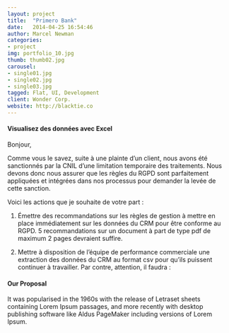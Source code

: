 ```yaml
---
layout: project
title:  "Primero Bank"
date:   2014-04-25 16:54:46
author: Marcel Newman
categories:
- project
img: portfolio_10.jpg
thumb: thumb02.jpg
carousel:
- single01.jpg
- single02.jpg
- single03.jpg
tagged: Flat, UI, Development
client: Wonder Corp.
website: http://blacktie.co
---
```

#### Visualisez des données avec Excel
Bonjour, 

Comme vous le savez, suite à une plainte d’un client, nous avons été sanctionnés par la CNIL d’une limitation temporaire des traitements. Nous devons donc nous assurer que les règles du RGPD sont parfaitement appliquées et intégrées dans nos processus pour demander la levée de cette sanction.

Voici les actions que je souhaite de votre part :

1. Émettre des recommandations sur les règles de gestion à mettre en place immédiatement sur les données du CRM pour être conforme au RGPD. 5 recommandations sur un document à part de type pdf de maximum 2 pages devraient suffire.

2. Mettre à disposition de l’équipe de performance commerciale une extraction des données du CRM au format csv pour qu’ils puissent continuer à travailler. Par contre, attention, il faudra :

#### Our Proposal
It was popularised in the 1960s with the release of Letraset sheets containing Lorem Ipsum passages, and more recently with desktop publishing software like Aldus PageMaker including versions of Lorem Ipsum.
